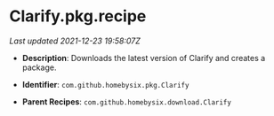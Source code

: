 # Clarify.pkg.recipe

_Last updated 2021-12-23 19:58:07Z_

- **Description**: Downloads the latest version of Clarify and creates a package.

- **Identifier**: `com.github.homebysix.pkg.Clarify`

- **Parent Recipes**: `com.github.homebysix.download.Clarify`